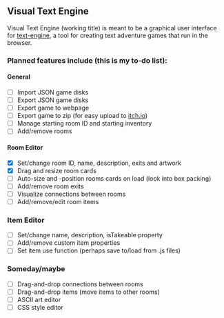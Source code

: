 ## Visual Text Engine

Visual Text Engine (working title) is meant to be a graphical user interface for [text-engine](https://www.github.com/okaybenji/text-engine), a tool for creating text adventure games that run in the browser.

### Planned features include (this is my to-do list):

#### General
- [ ] Import JSON game disks
- [ ] Export JSON game disks
- [ ] Export game to webpage
- [ ] Export game to zip (for easy upload to [itch.io](https://itch.io))
- [ ] Manage starting room ID and starting inventory
- [ ] Add/remove rooms

#### Room Editor
- [X] Set/change room ID, name, description, exits and artwork
- [X] Drag and resize room cards
- [ ] Auto-size and -position rooms cards on load (look into box packing)
- [ ] Add/remove room exits
- [ ] Visualize connections between rooms
- [ ] Add/remove/edit room items

### Item Editor
- [ ] Set/change name, description, isTakeable property
- [ ] Add/remove custom item properties
- [ ] Set item use function (perhaps save to/load from .js files)

### Someday/maybe
- [ ] Drag-and-drop connections between rooms
- [ ] Drag-and-drop items (move items to other rooms)
- [ ] ASCII art editor
- [ ] CSS style editor

